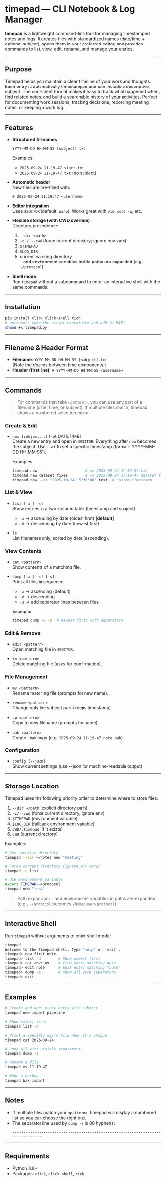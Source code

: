 # timepad — CLI Notebook & Log Manager

**timepad** is a lightweight command-line tool for managing timestamped notes and logs.
It creates files with standardized names (date/time + optional subject), opens them in your
preferred editor, and provides commands to list, view, edit, rename, and manage your entries.

---

## Purpose

Timepad helps you maintain a clear timeline of your work and thoughts. Each entry is
automatically timestamped and can include a descriptive subject. The consistent format
makes it easy to track what happened when, find related notes, and build a searchable
history of your activities. Perfect for documenting work sessions, tracking decisions,
recording meeting notes, or keeping a work log.

---

## Features

- **Structured filenames**  
  ```
  YYYY-MM-DD HH-MM-SS [subject].txt
  ```
  Examples:
  - `2025-09-24 11-19-47 start.txt`
  - `2025-09-24 11-19-47.txt` (no subject)

- **Automatic header**  
  New files are pre-filled with:
  ```
  # 2025-09-24 11:19:47 <username>
  ```

- **Editor integration**  
  Uses `$EDITOR` (default: `nano`). Works great with `vim`, `code -w`, etc.

- **Flexible storage (with CWD override)**  
  Directory precedence:
  1. `--dir <path>`
  2. `-c / --cwd` (force current directory; ignore env vars)
  3. `$TIMEPAD`
  4. `$LOG_DIR`
  5. current working directory  
  `~` and environment variables inside paths are expanded (e.g. `~/protocol`).

- **Shell mode**  
  Run `timepad` without a subcommand to enter an interactive shell with the same commands.

---

## Installation

```bash
pip install click click-shell rich
# optional: make the script executable and add to PATH
chmod +x timepad.py
```

---

## Filename & Header Format

- **Filename**: `YYYY-MM-DD HH-MM-SS [subject].txt`  
  (Note the *dashes* between time components.)
- **Header (first line)**: `# YYYY-MM-DD HH:MM:SS <username>`

---

## Commands

> For commands that take `<pattern>`, you can use any part of a filename (date, time, or subject).
> If multiple files match, timepad shows a numbered selection menu.

### Create & Edit

- `new [subject...]` [-at DATETIME]  
  Create a new entry and open in `$EDITOR`. Everything after `new` becomes the subject.
  Use `--at` to set a specific timestamp (format: 'YYYY-MM-DD HH:MM:SS').

  Examples:
  ```bash
  timepad new                      # => 2025-09-24 11-19-47.txt
  timepad new dataset fixes        # => 2025-09-24 11-19-47 dataset fixes.txt
  timepad new --at "2025-10-24 15:30:00" test  # Custom timestamp
  ```

### List & View

- `list [-a | -d]`  
  Show entries in a two-column table (timestamp and subject).
  - `-a` → ascending by date (oldest first) **[default]**
  - `-d` → descending by date (newest first)

- `ls`  
  List filenames only, sorted by date (ascending).

### View Contents

- `cat <pattern>`  
  Show contents of a matching file.

- `dump [-a | -d] [-s]`  
  Print all files in sequence.
  - `-a` → ascending (default)
  - `-d` → descending
  - `-s` → add separator lines between files

  Example:
  ```bash
  timepad dump -d -s  # Newest first with separators
  ```

### Edit & Remove

- `edit <pattern>`  
  Open matching file in `$EDITOR`.

- `rm <pattern>`  
  Delete matching file (asks for confirmation).

### File Management

- `mv <pattern>`  
  Rename matching file (prompts for new name).

- `rename <pattern>`  
  Change only the subject part (keeps timestamp).

- `cp <pattern>`  
  Copy to new filename (prompts for name).

- `bak <pattern>`  
  Create `.bak` copy (e.g. `2025-09-24 11-19-47 note.bak`).

### Configuration

- `config [--json]`  
  Show current settings (use --json for machine-readable output)

---

## Storage Location

Timepad uses the following priority order to determine where to store files:

1. `--dir ~/path`  (explicit directory path)
2. `-c/--cwd`     (force current directory, ignore env)
3. `$TIMEPAD`     (environment variable)
4. `$LOG_DIR`     (fallback environment variable) 
5. `CWD/.timepad` (if it exists)
6. `CWD`         (current directory)

Examples:
```bash
# Use specific directory
timepad --dir ~/notes new "meeting"

# Force current directory (ignore env vars)
timepad -c list

# Use environment variable
export TIMEPAD=~/protocol
timepad new "test"
```

> Path expansion: `~` and environment variables in paths are expanded
> (e.g., `~/protocol` becomes `/home/user/protocol`)

---

## Interactive Shell

Run `timepad` without arguments to enter shell mode:

```bash
timepad
Welcome to the Timepad shell. Type 'help' or 'exit'.
timepad> new first note
timepad> list -d        # Show newest first
timepad> cat 2025-09    # View entry matching date
timepad> edit note      # Edit entry matching "note"
timepad> dump -s        # Show all with separators
timepad> exit
```

---

## Examples

```bash
# Create and open a new entry with subject
timepad new import pipeline

# Show latest first
timepad list -d

# Print a specific day’s file when it’s unique
timepad cat 2025-09-24

# Dump all with visible separators
timepad dump -s

# Rename a file
timepad mv 11-19-47

# Make a backup
timepad bak import
```

---

## Notes

- If multiple files match your `<pattern>`, timepad will display a numbered list so you can choose the right one.
- The separator line used by `dump -s` is 80 hyphens:
  ```
  --------------------------------------------------------------------------------
  ```

---

## Requirements

- Python 3.8+
- Packages: `click`, `click-shell`, `rich`

